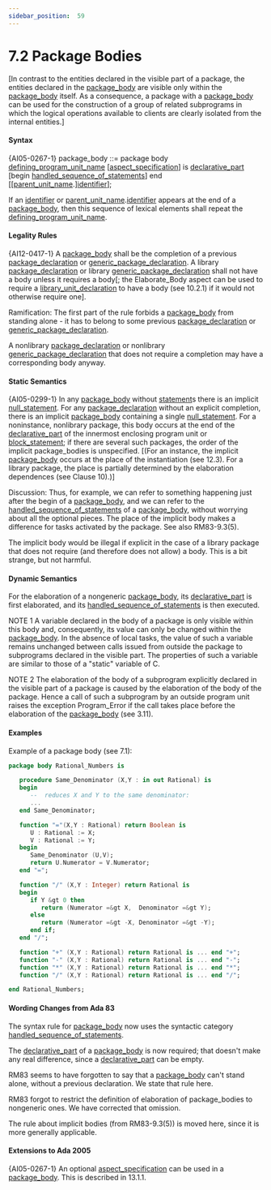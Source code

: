 ```yaml
---
sidebar_position:  59
---
```


# 7.2  Package Bodies

[In contrast to the entities declared in the visible part of a package, the entities declared in the [package_body](./AA-7.2#S0231) are visible only within the [package_body](./AA-7.2#S0231) itself. As a consequence, a package with a [package_body](./AA-7.2#S0231) can be used for the construction of a group of related subprograms in which the logical operations available to clients are clearly isolated from the internal entities.] 


#### Syntax

{AI05-0267-1} package_body<a id="S0231"></a> ::= 
    package body [defining_program_unit_name](./AA-6.1#S0201)
        [[aspect_specification](./AA-13.1#S0346)] is
       [declarative_part](./AA-3.11#S0086)
   [begin
        [handled_sequence_of_statements](./AA-11.2#S0304)]
    end [[[parent_unit_name](./AA-10.1#S0291).][identifier](./AA-2.3#S0002)];

If an [identifier](./AA-2.3#S0002) or [parent_unit_name](./AA-10.1#S0291).[identifier](./AA-2.3#S0002) appears at the end of a [package_body](./AA-7.2#S0231), then this sequence of lexical elements shall repeat the [defining_program_unit_name](./AA-6.1#S0201). 


#### Legality Rules

{AI12-0417-1} A [package_body](./AA-7.2#S0231) shall be the completion of a previous [package_declaration](./AA-7.1#S0229) or [generic_package_declaration](./AA-12.1#S0312). A library [package_declaration](./AA-7.1#S0229) or library [generic_package_declaration](./AA-12.1#S0312) shall not have a body unless it requires a body[; the Elaborate_Body aspect can be used to require a [library_unit_declaration](./AA-10.1#S0288) to have a body (see 10.2.1) if it would not otherwise require one]. 

Ramification: The first part of the rule forbids a [package_body](./AA-7.2#S0231) from standing alone - it has to belong to some previous [package_declaration](./AA-7.1#S0229) or [generic_package_declaration](./AA-12.1#S0312).

A nonlibrary [package_declaration](./AA-7.1#S0229) or nonlibrary [generic_package_declaration](./AA-12.1#S0312) that does not require a completion may have a corresponding body anyway. 


#### Static Semantics

{AI05-0299-1} In any [package_body](./AA-7.2#S0231) without [statement](./AA-5.1#S0167)s there is an implicit [null_statement](./AA-5.1#S0170). For any [package_declaration](./AA-7.1#S0229) without an explicit completion, there is an implicit [package_body](./AA-7.2#S0231) containing a single [null_statement](./AA-5.1#S0170). For a noninstance, nonlibrary package, this body occurs at the end of the [declarative_part](./AA-3.11#S0086) of the innermost enclosing program unit or [block_statement](./AA-5.6#S0191); if there are several such packages, the order of the implicit package_bodies is unspecified. [(For an instance, the implicit [package_body](./AA-7.2#S0231) occurs at the place of the instantiation (see 12.3). For a library package, the place is partially determined by the elaboration dependences (see Clause 10).)] 

Discussion: Thus, for example, we can refer to something happening just after the begin of a [package_body](./AA-7.2#S0231), and we can refer to the [handled_sequence_of_statements](./AA-11.2#S0304) of a [package_body](./AA-7.2#S0231), without worrying about all the optional pieces. The place of the implicit body makes a difference for tasks activated by the package. See also RM83-9.3(5).

The implicit body would be illegal if explicit in the case of a library package that does not require (and therefore does not allow) a body. This is a bit strange, but not harmful. 


#### Dynamic Semantics

For the elaboration of a nongeneric [package_body](./AA-7.2#S0231), its [declarative_part](./AA-3.11#S0086) is first elaborated, and its [handled_sequence_of_statements](./AA-11.2#S0304) is then executed. 

NOTE 1   A variable declared in the body of a package is only visible within this body and, consequently, its value can only be changed within the [package_body](./AA-7.2#S0231). In the absence of local tasks, the value of such a variable remains unchanged between calls issued from outside the package to subprograms declared in the visible part. The properties of such a variable are similar to those of a "static" variable of C.

NOTE 2   The elaboration of the body of a subprogram explicitly declared in the visible part of a package is caused by the elaboration of the body of the package. Hence a call of such a subprogram by an outside program unit raises the exception Program_Error if the call takes place before the elaboration of the [package_body](./AA-7.2#S0231) (see 3.11). 


#### Examples

Example of a package body (see 7.1): 

```ada
package body Rational_Numbers is

```

```ada
   procedure Same_Denominator (X,Y : in out Rational) is
   begin
      --  reduces X and Y to the same denominator:
      ...
   end Same_Denominator;

```

```ada
   function "="(X,Y : Rational) return Boolean is
      U : Rational := X;
      V : Rational := Y;
   begin
      Same_Denominator (U,V);
      return U.Numerator = V.Numerator;
   end "=";

```

```ada
   function "/" (X,Y : Integer) return Rational is
   begin
      if Y &gt 0 then
         return (Numerator =&gt X,  Denominator =&gt Y);
      else
         return (Numerator =&gt -X, Denominator =&gt -Y);
      end if;
   end "/";

```

```ada
   function "+" (X,Y : Rational) return Rational is ... end "+";
   function "-" (X,Y : Rational) return Rational is ... end "-";
   function "*" (X,Y : Rational) return Rational is ... end "*";
   function "/" (X,Y : Rational) return Rational is ... end "/";

```

```ada
end Rational_Numbers;

```


#### Wording Changes from Ada 83

The syntax rule for [package_body](./AA-7.2#S0231) now uses the syntactic category [handled_sequence_of_statements](./AA-11.2#S0304).

The [declarative_part](./AA-3.11#S0086) of a [package_body](./AA-7.2#S0231) is now required; that doesn't make any real difference, since a [declarative_part](./AA-3.11#S0086) can be empty.

RM83 seems to have forgotten to say that a [package_body](./AA-7.2#S0231) can't stand alone, without a previous declaration. We state that rule here.

RM83 forgot to restrict the definition of elaboration of package_bodies to nongeneric ones. We have corrected that omission.

The rule about implicit bodies (from RM83-9.3(5)) is moved here, since it is more generally applicable. 


#### Extensions to Ada 2005

{AI05-0267-1} An optional [aspect_specification](./AA-13.1#S0346) can be used in a [package_body](./AA-7.2#S0231). This is described in 13.1.1. 

